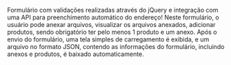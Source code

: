 Formulário com validações realizadas através do jQuery e integração com uma API para preenchimento automático do endereço! Neste formulário, o usuário pode anexar arquivos, visualizar os arquivos anexados, adicionar produtos, sendo obrigatório ter pelo menos 1 produto e um anexo. Após o envio do formulário, uma tela simples de carregamento é exibida, e um arquivo no formato JSON, contendo as informações do formulário, incluindo anexos e produtos, é baixado automaticamente.
